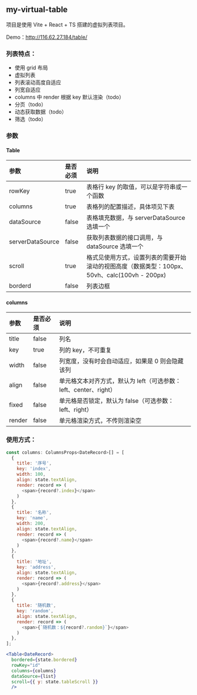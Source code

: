 ## my-virtual-table

项目是使用 Vite + React + TS 搭建的虚拟列表项目。

Demo：http://116.62.27.184/table/

### 列表特点：
- 使用 grid 布局
- 虚拟列表
- 列表滚动高度自适应
- 列宽自适应
- columns 中 render 根据 key 默认渲染（todo）
- 分页（todo）
- 动态获取数据（todo）
- 筛选（todo）

### 参数

#### Table

| 参数               | 是否必须  | 说明                                                           |
|:-----------------|:------|:-------------------------------------------------------------|
| rowKey           | true  | 表格行 key 的取值，可以是字符串或一个函数                                      |
| columns          | true  | 表格列的配置描述，具体项见下表                                              |
| dataSource       | false | 表格填充数据，与 serverDataSource 选填一个                               |
| serverDataSource | false | 获取列表数据的接口调用，与 dataSource 选填一个                                |
| scroll           | true  | 格式见使用方式，设置列表的需要开始滚动的视图高度（数据类型：100px、50vh、calc(100vh - 200px) |
| borderd          | false | 列表边框                                                         |


#### columns

| 参数   | 是否必须 | 说明                                                             |
| :----- | :------- | :--------------------------------------------------------------- |
| title  | false    | 列名                                                             |
| key    | true     | 列的 key，不可重复                                               |
| width  | false    | 列宽度，没有时会自动适应，如果是 0 则会隐藏该列                  |
| align  | false    | 单元格文本对齐方式，默认为 left（可选参数：left、center、right） |
| fixed  | false    | 单元格是否锁定，默认为 false（可选参数：left、right）            |
| render | false    | 单元格渲染方式，不传则渲染空                                     |

### 使用方式：

```js
const columns: ColumnsProps<DateRecord>[] = [
  {
    title: '序号',
    key: 'index',
    width: 100,
    align: state.textAlign,
    render: record => (
      <span>{record?.index}</span>
    )
  },
  {
    title: '名称',
    key: 'name',
    width: 200,
    align: state.textAlign,
    render: record => (
      <span>{record?.name}</span>
    )
  },
  {
    title: '地址',
    key: 'address',
    align: state.textAlign,
    render: record => (
      <span>{record?.address}</span>
    )
  },
  {
    title: '随机数',
    key: 'random',
    align: state.textAlign,
    render: record => (
      <span>{`随机数：${record?.random}`}</span>
    )
  },
];
```

```jsx
<Table<DateRecord>
  bordered={state.bordered}
  rowKey="id"
  columns={columns}
  dataSource={list}
  scroll={{ y: state.tableScroll }}
  />
```
